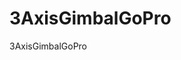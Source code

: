 # 3AxisGimbalGoPro
3AxisGimbalGoPro
<script src="https://embed.github.com/view/3d/el3kim/3AxisGimbalGoPro/blob/master/3axisGimbal_full.stl"></script>

